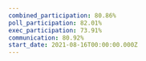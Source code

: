 ```yaml
---
combined_participation: 80.86%
poll_participation: 82.01%
exec_participation: 73.91%
communication: 80.92%
start_date: 2021-08-16T00:00:00.000Z
---
```

